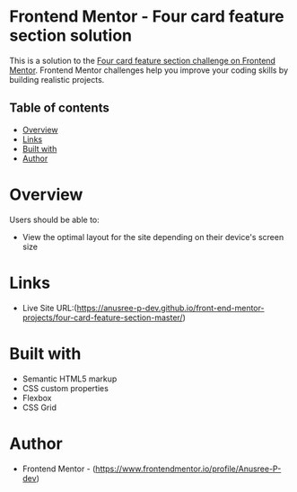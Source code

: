 # Frontend Mentor - Four card feature section solution

This is a solution to the [Four card feature section challenge on Frontend Mentor](https://www.frontendmentor.io/challenges/four-card-feature-section-weK1eFYK). Frontend Mentor challenges help you improve your coding skills by building realistic projects. 

## Table of contents

- [Overview](#overview)
- [Links](#links)
- [Built with](#built-with)
- [Author](#author)

# Overview

Users should be able to:

- View the optimal layout for the site depending on their device's screen size

# Links

- Live Site URL:(https://anusree-p-dev.github.io/front-end-mentor-projects/four-card-feature-section-master/)


# Built with

- Semantic HTML5 markup
- CSS custom properties
- Flexbox
- CSS Grid

# Author

- Frontend Mentor - (https://www.frontendmentor.io/profile/Anusree-P-dev)
